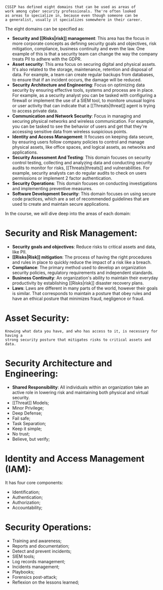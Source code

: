 	CSSIP has defined eight domains that can be used as areas of
	work among cyber security professionals. The're often looked
	as areas to specialize in, because even though someone can be
	a generalist, usually it specializes somewhere in their career.

The eight domains can be specified as:

* **Security and [[Risks|risk]] management**: This area has the focus in more corporate concepts as defining security goals and objectives, risk mitigation, compliance, business continuity and even the law. One example of this is that a security team can change the way the company treats PII to adhere with the GDPR.
* **Asset security**: This area focus on securing digital and physical assets. It's also related to the storage, maintenance, retention and disposal of data. For example, a team can create regular backups from databases, to ensure that if an incident occurs, the damage will be reduced.
* **Security Architecture and Engineering**: Focus on optimizing data security by ensuring effective tools, systems and process are in place. For example, as a security analyst you can be tasked with configuring a firewall or implement the use of a SIEM tool, to monitore unusual logins or user activity that can indicate that a [[Threats|threat]] agent is trying to access private data.
* **Communication and Network Security**: Focus in managing and securing physical networks and wireless communication. For example, you can be tasked to see the behavior of users and get that they're accessing sensitive data from wireless suspicious points. 
* **Identity and Access Management**: It focuses on keeping data secure, by ensuring users follow company policies to control and manage physical assets, like office spaces, and logical assets, as networks and applications. 
* **Security Assessment And Testing**: This domain focuses on security control testing, collecting and analyzing data and conducting security audits to monitor for risks, [[Threats|threats]] and vulnerabilities. For example, security analysts can do regular audits to check on users permissions or implement 2 factor authentication.
* **Security Operations**: This domain focuses on conducting investigations and implementing preventive measures.
* **Software Development Security**: This domain focuses on using secure code practices, which are a set of recommended guidelines that are used to create and maintain secure applications.


In the course, we will dive deep into the areas of each domain:

# Security and Risk Management:

* **Security goals and objectives**: Reduce risks to critical assets and data, like PII.
* **[[Risks|Risk]] mitigation**: The process of having the right procedures and rules in place to quickly reduce the impact of a risk like a breach.
* **Compliance**: The primary method used to develop an organization security policies, regulatory requirements and independent standards.
* **Business Continuity**: An organization's ability to maintain their everyday productivity by establishing [[Risks|risk]] disaster recovery plans.
* **Laws**: Laws are different in many parts of the world, however their goals is similar. That corresponds to maintain a posture that obey rules and have an ethical posture that minimizes fraud, negligence or fraud.


# Asset Security:

	Knowing what data you have, and who has access to it, is necessary for having a 
	strong security posture that mitigates risks to critical assets and data.

# Security Architecture and Engineering:

* **Shared Responsibility**: All individuals within an organization take an active role in lowering risk and maintaining both physical and virtual security.
* [[Threat]] Models;
* Minor Privilege;
* Deep Defense;
* Fail safe;
* Task Separation;
* Keep it simple;
* No trust;
* Believe, but verify;
# Identity and Access Management (IAM):
It has four core components:

* Identification;
* Authentication;
* Authorization;
* Accountability;
# Security Operations:

* Training and awareness;
* Reports and documentation;
* Detect and prevent incidents;
* SIEM tools;
* Log records management;
* Incidents management;
* Playbooks;
* Forensics post-attack;
* Reflexion on the lessons learned;



